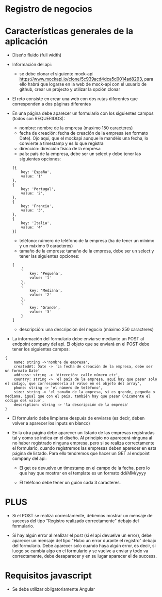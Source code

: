 # Registro de negocios

# Características generales de la aplicación

- Diseño fluido (full width)

- Información del api:
    - se debe clonar el siguiente mock-api https://www.mockapi.io/clone/5c939acd4dca5d0014ad8293, para ello habrá que logarse en la web de mock-api con el usuario de github, crear un projecto y utilizar la opción clonar

- El reto consiste en crear una web con dos rutas diferentes que corresponden a dos páginas diferentes

- En una página debe aparecer un formulario con los siguientes campos (todos son REQUERIDOS):
    - nombre: nombre de la empresa (maximo 150 caracteres)
    - fecha de creación: fecha de creación de la empresa (en formato Date). Ojo aquí, que el mockapi aunque le mandéis una fecha, lo convierte a timestamp y es lo que registra
    - dirección: dirección física de la empresa
    - país: país de la empresa, debe ser un select y debe tener las siguientes opciones:

    ```
    [{
        key: 'España',
        value: '1'
    },
    {
        key: 'Portugal',
        value: '2',
    }, 
    {
        key: 'Francia',
        value: '3',
    },
    {
        key: 'Italia',
        value: '4'
    }]

    ```

    - teléfono: número de teléfono de la empresa (ha de tener un mínimo y un máximo 9 caracteres)
    - tamaño de la empresa: tamaño de la empresa, debe ser un select y tener las siguientes opciones:

    ```
    [
        {
            key: 'Pequeña',
            value: '1'
        }, 
        {
            key: 'Mediana',
            value: '2'
        },
        {
            key: 'Grande',
            value: '3'
        }
    ]

    ```
    - descripción: una descripción del negocio (máximo 250 caracteres)

- La información del formulario debe enviarse mediante un POST al endpoint company del api. El objeto que se enviará en el POST debe tener los siguientes campos:

```
{
    name: string ->'nombre de empresa',
    createdAt: Date -> 'la fecha de creación de la empresa, debe ser un formato Date'
    address: string -> 'dirección: calle número etc',
    country: string -> 'el país de la empresa, aquí hay que pasar solo el código, que correspondería al value en el objeto del array',
    phone: string -> 'el número de teléfono',
    size: string -> 'el tamaño de la empresa, si es grande, pequeña o mediana, igual que con el país, también hay que pasar únicamente el código del value',
    description: string -> 'la descripción de la empresa'
}
```

- El formulario debe limpiarse después de enviarse (es decir, deben volver a aparecer los inputs en blanco)

- En la otra página debe aparecer un listado de las empresas registradas tal y como se indica en el diseño. Al principio no aparecerá ninguna al no haber registrado ninguna empresa, pero si se realiza correctamente el formulario, cuando registremos las empresas deben aparecer en esta página de listado. Para ello tendremos que hacer un GET al endpoint company del api:

    - El get os devuelve un timestamp en el campo de la fecha, pero lo que hay que mostrar en el template es un formato dd/MM/yyyy

    - El teléfono debe tener un guión cada 3 caracteres.

# PLUS

- Si el POST se realiza correctamente, debemos mostrar un mensaje de success del tipo "Registro realizado correctamente" debajo del formulario.

- Si hay algún error al realizar el post (si el api devuelve un error), debe aparecer un  mensaje del tipo "Hubo un error durante el registro" debajo del formulario. Debe aparecer solo cuando haya algún error, es decir, si luego se cambia algo en el formulario y se vuelve a enviar y todo va correctamente, debe desaparecer y en su lugar aparecer el de success.

# Requisitos javascript

- Se debe utilizar obligatoriamente Angular